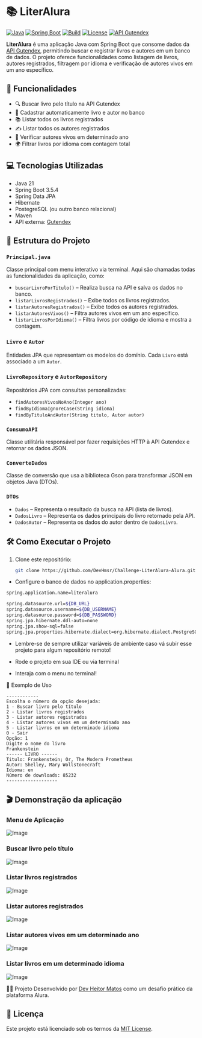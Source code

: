 # 📚 LiterAlura

[![Java](https://img.shields.io/badge/Java-21-blue.svg)](https://www.oracle.com/java/)
[![Spring Boot](https://img.shields.io/badge/Spring%20Boot-3.5.4-brightgreen)](https://spring.io/projects/spring-boot)
[![Build](https://img.shields.io/badge/build-passing-success)]()
[![License](https://img.shields.io/badge/license-MIT-blue)](https://github.com/DevHmsr/Challenge-LiterAlura-Alura/blob/main/LICENSE)
[![API Gutendex](https://img.shields.io/badge/API-Gutendex-orange)](https://gutendex.com/)

**LiterAlura** é uma aplicação Java com Spring Boot que consome dados da [API Gutendex](https://gutendex.com/), permitindo buscar e registrar livros e autores em um banco de dados. O projeto oferece funcionalidades como listagem de livros, autores registrados, filtragem por idioma e verificação de autores vivos em um ano específico.

## 🚀 Funcionalidades

- 🔍 Buscar livro pelo título na API Gutendex
- 📝 Cadastrar automaticamente livro e autor no banco
- 📚 Listar todos os livros registrados
- ✍️ Listar todos os autores registrados
- 📆 Verificar autores vivos em determinado ano
- 🌍 Filtrar livros por idioma com contagem total

## 💻 Tecnologias Utilizadas

- Java 21
- Spring Boot 3.5.4
- Spring Data JPA
- Hibernate
- PostegreSQL (ou outro banco relacional)
- Maven
- API externa: [Gutendex](https://gutendex.com/)

## 🧠 Estrutura do Projeto

### `Principal.java`

Classe principal com menu interativo via terminal. Aqui são chamadas todas as funcionalidades da aplicação, como:

- `buscarLivroPorTitulo()` – Realiza busca na API e salva os dados no banco.
- `listarLivrosRegistrados()` – Exibe todos os livros registrados.
- `listarAutoresRegistrados()` – Exibe todos os autores registrados.
- `listarAutoresVivos()` – Filtra autores vivos em um ano específico.
- `listarLivrosPorIdioma()` – Filtra livros por código de idioma e mostra a contagem.

### `Livro` e `Autor`

Entidades JPA que representam os modelos do domínio. Cada `Livro` está associado a um `Autor`.

### `LivroRepository` e `AutorRepository`

Repositórios JPA com consultas personalizadas:
- `findAutoresVivosNoAno(Integer ano)`
- `findByIdiomaIgnoreCase(String idioma)`
- `findByTituloAndAutor(String titulo, Autor autor)`

### `ConsumoAPI`

Classe utilitária responsável por fazer requisições HTTP à API Gutendex e retornar os dados JSON.

### `ConverteDados`

Classe de conversão que usa a biblioteca Gson para transformar JSON em objetos Java (DTOs).

### `DTOs`

- `Dados` – Representa o resultado da busca na API (lista de livros).
- `DadosLivro` – Representa os dados principais do livro retornado pela API.
- `DadosAutor` – Representa os dados do autor dentro de `DadosLivro`.

## 🛠️ Como Executar o Projeto

1. Clone este repositório:
   ```bash
   git clone https://github.com/DevHmsr/Challenge-LiterAlura-Alura.git
- Configure o banco de dados no application.properties:
```bash
spring.application.name=literalura

spring.datasource.url=${DB_URL}
spring.datasource.username=${DB_USERNAME}
spring.datasource.password=${DB_PASSWORD}
spring.jpa.hibernate.ddl-auto=none
spring.jpa.show-sql=false
spring.jpa.properties.hibernate.dialect=org.hibernate.dialect.PostgreSQLDialect

```
- Lembre-se de sempre utilizar variáveis de ambiente caso vá subir esse projeto para algum repositório remoto!

- Rode o projeto em sua IDE ou via terminal

- Interaja com o menu no terminal!

📄 Exemplo de Uso
```
------------                                 
Escolha o número da opção desejada:
1 - Buscar livro pelo título
2 - Listar livros registrados
3 - Listar autores registrados
4 - Listar autores vivos em um determinado ano
5 - Listar livros em um determinado idioma
0 - Sair
Opção: 1
Digite o nome do livro
Frankenstein
------ LIVRO ------
Titulo: Frankenstein; Or, The Modern Prometheus
Autor: Shelley, Mary Wollstonecraft
Idioma: en
Número de downloads: 85232
-------------------
```

## 🎬 Demonstração da aplicação

### Menu de Aplicação

![Image](https://github.com/user-attachments/assets/7de1ea1f-f378-4f2d-aa72-265ed7c78919)

### Buscar livro pelo título

![Image](https://github.com/user-attachments/assets/8d842618-6ee9-4d8f-8c09-7d4740340345)

### Listar livros registrados

![Image](https://github.com/user-attachments/assets/a8eb99b7-2c92-4c1a-b8ce-197643172167)

### Listar autores registrados

![Image](https://github.com/user-attachments/assets/8ac0ed80-0128-41dc-9fc4-4682b6e91cae)

### Listar autores vivos em um determinado ano

![Image](https://github.com/user-attachments/assets/6cd7f815-4b68-4878-b5a7-b1e1d69b2c56)

### Listar livros em um determinado idioma

![Image](https://github.com/user-attachments/assets/6c235527-84da-415d-b07f-d6e1d33b1abf)

🧑‍🎓 Projeto Desenvolvido por [Dev Heitor Matos](https://github.com/DevHmsr) como um desafio prático da plataforma Alura.

## 📄 Licença

Este projeto está licenciado sob os termos da [MIT License](LICENSE).
